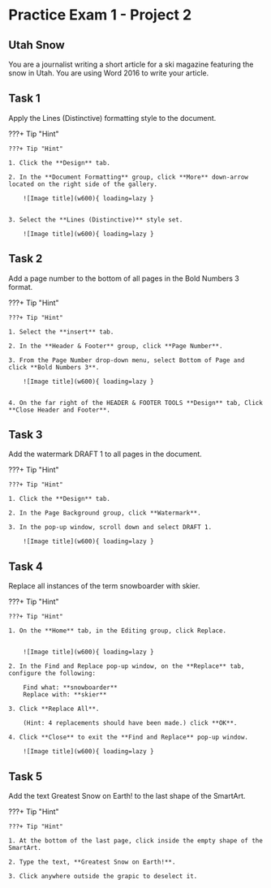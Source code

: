 # Practice Exam 1 - Project 2

## Utah Snow

You are a journalist writing a short article for a ski magazine featuring the snow in Utah. You are using Word 2016 to write your article.

## Task 1
 
Apply the Lines (Distinctive) formatting style to the document.

???+ Tip "Hint"

    ???+ Tip "Hint"

    1. Click the **Design** tab.

    2. In the **Document Formatting** group, click **More** down-arrow located on the right side of the gallery.

        ![Image title](w600){ loading=lazy } 


    3. Select the **Lines (Distinctive)** style set.

        ![Image title](w600){ loading=lazy } 

## Task 2

Add a page number to the bottom of all pages in the Bold Numbers 3 format.

???+ Tip "Hint"

    ???+ Tip "Hint"

    1. Select the **insert** tab.

    2. In the **Header & Footer** group, click **Page Number**.

    3. From the Page Number drop-down menu, select Bottom of Page and click **Bold Numbers 3**.

        ![Image title](w600){ loading=lazy }


    4. On the far right of the HEADER & FOOTER TOOLS **Design** tab, Click **Close Header and Footer**.

## Task 3

Add the watermark DRAFT 1 to all pages in the document.

???+ Tip "Hint"

    ???+ Tip "Hint"

    1. Click the **Design** tab.

    2. In the Page Background group, click **Watermark**.

    3. In the pop-up window, scroll down and select DRAFT 1.

        ![Image title](w600){ loading=lazy }

## Task 4

Replace all instances of the term snowboarder with skier.

???+ Tip "Hint"

    ???+ Tip "Hint"

    1. On the **Home** tab, in the Editing group, click Replace.

 
        ![Image title](w600){ loading=lazy }

    2. In the Find and Replace pop-up window, on the **Replace** tab, configure the following:

        Find what: **snowboarder**
        Replace with: **skier**

    3. Click **Replace All**.

        (Hint: 4 replacements should have been made.) click **OK**.

    4. Click **Close** to exit the **Find and Replace** pop-up window.

        ![Image title](w600){ loading=lazy }

## Task 5

Add the text Greatest Snow on Earth! to the last shape of the SmartArt.

???+ Tip "Hint"

    ???+ Tip "Hint"

    1. At the bottom of the last page, click inside the empty shape of the SmartArt.

    2. Type the text, **Greatest Snow on Earth!**.

    3. Click anywhere outside the grapic to deselect it.